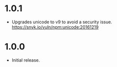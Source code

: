 # 1.0.1

* Upgrades unicode to v9 to avoid a security issue.
  https://snyk.io/vuln/npm:unicode:20161219

# 1.0.0

* Initial release.
